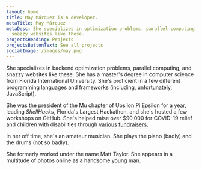 ```yaml
---
layout: home
title: May Márquez is a developer.
metaTitle: May Márquez
metaDesc: She specializes in optimization problems, parallel computing, and
  snazzy websites like these.
projectsHeading: Projects
projectsButtonText: See all projects
socialImage: /images/may.png
---
```

She specializes in backend optimization problems, parallel computing, and snazzy websites like these. She has a master's degree in computer science from Florida International University. She's proficient in a few different programming languages and frameworks (including, [unfortunately,](https://www.destroyallsoftware.com/talks/wat) JavaScript). 

She was the president of the Mu chapter of Upsilon Pi Epsilon for a year, leading *ShellHacks*, Florida's Largest Hackathon, and she's hosted a few workshops on GitHub. She's helped raise over $90,000 for COVID-19 relief and children with disabilities through [various](https://scrap.tf/titaniumtank) [fundraisers.](https://wiki.teamfortress.com/wiki/Operation_Madness_vs_Machines#Charity) 

In her off time, she's an amateur musician. She plays the piano (badly) and the drums (not so badly).

She formerly worked under the name Matt Taylor. She appears in a multitude of photos online as a handsome young man.